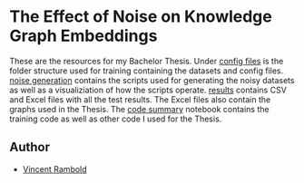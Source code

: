 
# The Effect of Noise on Knowledge Graph Embeddings

These are the resources for my Bachelor Thesis. Under [config files](https://github.com/VR10/kgenoise/tree/master/config%20files) is the folder structure used for training containing the datasets and config files.
[noise generation](https://github.com/VR10/kgenoise/tree/master/noise_generation) contains the scripts used for generating the noisy datasets as well as a visualiziation of how the scripts operate.
[results](https://github.com/VR10/kgenoise/tree/master/results) contains CSV and Excel files with all the test results. The Excel files also contain the graphs used in the Thesis. The [code summary](https://github.com/VR10/kgenoise/blob/master/code_summary.ipynb) notebook contains the training code as well as other code I used for the Thesis.

## Author

- [Vincent Rambold](https://www.github.com/VR10)

